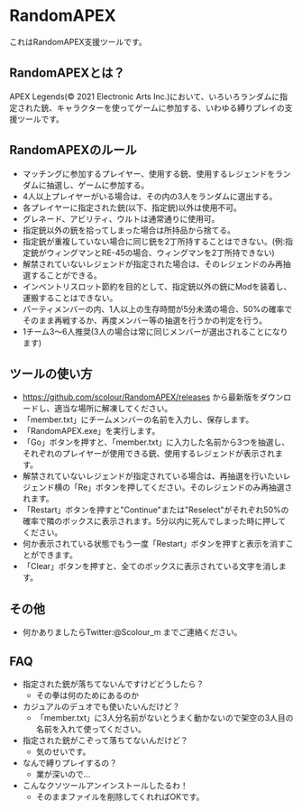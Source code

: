# RandomAPEX
これはRandomAPEX支援ツールです。

## RandomAPEXとは？
APEX Legends(© 2021 Electronic Arts Inc.)において、いろいろランダムに指定された銃、キャラクターを使ってゲームに参加する、いわゆる縛りプレイの支援ツールです。

## RandomAPEXのルール
- マッチングに参加するプレイヤー、使用する銃、使用するレジェンドをランダムに抽選し、ゲームに参加する。
- 4人以上プレイヤーがいる場合は、その内の3人をランダムに選出する。
- 各プレイヤーに指定された銃(以下、指定銃)以外は使用不可。
- グレネード、アビリティ、ウルトは通常通りに使用可。
- 指定銃以外の銃を拾ってしまった場合は所持品から捨てる。
- 指定銃が重複していない場合に同じ銃を2丁所持することはできない。(例:指定銃がウィングマンとRE-45の場合、ウィングマンを2丁所持できない)
- 解禁されていないレジェンドが指定された場合は、そのレジェンドのみ再抽選することができる。
- インベントリスロット節約を目的として、指定銃以外の銃にModを装着し、運搬することはできない。
- パーティメンバーの内、1人以上の生存時間が5分未満の場合、50%の確率でそのまま再戦するか、再度メンバー等の抽選を行うかの判定を行う。
- 1チーム3～6人推奨(3人の場合は常に同じメンバーが選出されることになります)

## ツールの使い方
- https://github.com/scolour/RandomAPEX/releases から最新版をダウンロードし、適当な場所に解凍してください。
- 「member.txt」にチームメンバーの名前を入力し、保存します。
- 「RandomAPEX.exe」を実行します。
- 「Go」ボタンを押すと、「member.txt」に入力した名前から3つを抽選し、それぞれのプレイヤーが使用できる銃、使用するレジェンドが表示されます。
- 解禁されていないレジェンドが指定されている場合は、再抽選を行いたいレジェンド横の「Re」ボタンを押してください。そのレジェンドのみ再抽選されます。
- 「Restart」ボタンを押すと"Continue"または"Reselect"がそれぞれ50%の確率で隣のボックスに表示されます。5分以内に死んでしまった時に押してください。
- 何か表示されている状態でもう一度「Restart」ボタンを押すと表示を消すことができます。
- 「Clear」ボタンを押すと、全てのボックスに表示されている文字を消します。

## その他
- 何かありましたらTwitter:@Scolour_m までご連絡ください。

## FAQ
- 指定された銃が落ちてないんですけどどうしたら？
  - その拳は何のためにあるのか
- カジュアルのデュオでも使いたいんだけど？
  - 「member.txt」に3人分名前がないとうまく動かないので架空の3人目の名前を入れて使ってください。
- 指定された銃がこぞって落ちてないんだけど？
  - 気のせいです。 
- なんで縛りプレイするの？
  - 業が深いので…
- こんなクソツールアンインストールしたるわ！
  - そのままファイルを削除してくれればOKです。
